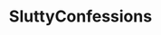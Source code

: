 ---
title: SluttyConfessions
crosslinks:
- stupidslutsclub
- cheatingwives
- incest
- Hotwife
- autourbanbot
- MassdropBot
- gonewildstories
- SexLists
- BedSurfing
- youtubefactsbot
- RandomActsOfBlowJob
- Tgirlhookups
- Hot_Milf
- Rapekink
- alotabot
- stupidslutclub
- askmedicine
- Sugarbabylove
- badwomensanatomy
- forcedcreampie
---